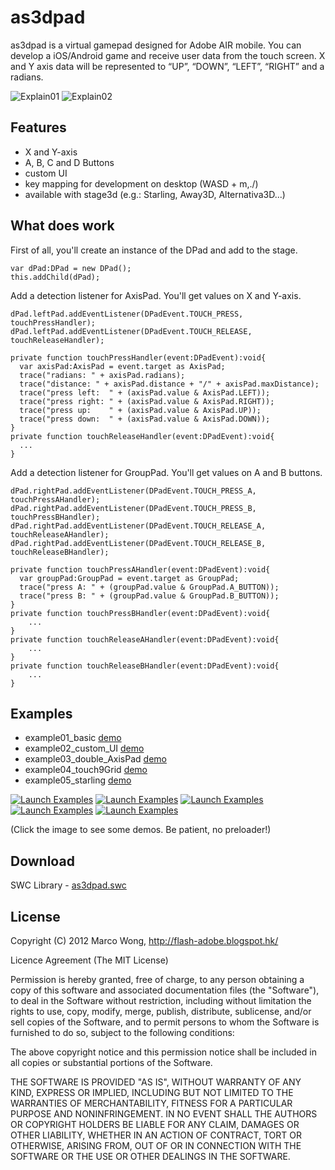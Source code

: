 as3dpad
=======
as3dpad is a virtual gamepad designed for Adobe AIR mobile. You can develop a iOS/Android game and receive user data from the touch screen. X and Y axis data will be represented to “UP”, “DOWN”, “LEFT”, “RIGHT” and a radians.

![Explain01](https://sites.google.com/site/ducklegflash/as3dpad/explain01.jpg)
![Explain02](https://sites.google.com/site/ducklegflash/as3dpad/explain02.jpg)


## Features

- X and Y-axis
- A, B, C and D Buttons
- custom UI
- key mapping for development on desktop (WASD + m,./)
- available with stage3d (e.g.: Starling, Away3D, Alternativa3D...)

## What does work


First of all, you'll create an instance of the DPad and add to the stage.
```as3
var dPad:DPad = new DPad();
this.addChild(dPad);
````

Add a detection listener for AxisPad. You'll get values on X and Y-axis.
```as3
dPad.leftPad.addEventListener(DPadEvent.TOUCH_PRESS, touchPressHandler);
dPad.leftPad.addEventListener(DPadEvent.TOUCH_RELEASE, touchReleaseHandler);

private function touchPressHandler(event:DPadEvent):void{
  var axisPad:AxisPad = event.target as AxisPad;
  trace("radians: " + axisPad.radians);
  trace("distance: " + axisPad.distance + "/" + axisPad.maxDistance);
  trace("press left:  " + (axisPad.value & AxisPad.LEFT));
  trace("press right: " + (axisPad.value & AxisPad.RIGHT));
  trace("press up:    " + (axisPad.value & AxisPad.UP));
  trace("press down:  " + (axisPad.value & AxisPad.DOWN));
}
private function touchReleaseHandler(event:DPadEvent):void{
  ...
}
````

Add a detection listener for GroupPad. You'll get values on A and B buttons.
```as3
dPad.rightPad.addEventListener(DPadEvent.TOUCH_PRESS_A, touchPressAHandler);
dPad.rightPad.addEventListener(DPadEvent.TOUCH_PRESS_B, touchPressBHandler);
dPad.rightPad.addEventListener(DPadEvent.TOUCH_RELEASE_A, touchReleaseAHandler);
dPad.rightPad.addEventListener(DPadEvent.TOUCH_RELEASE_B, touchReleaseBHandler);

private function touchPressAHandler(event:DPadEvent):void{
  var groupPad:GroupPad = event.target as GroupPad;
  trace("press A: " + (groupPad.value & GroupPad.A_BUTTON));
  trace("press B: " + (groupPad.value & GroupPad.B_BUTTON));
}
private function touchPressBHandler(event:DPadEvent):void{
	...
}
private function touchReleaseAHandler(event:DPadEvent):void{
	...
}
private function touchReleaseBHandler(event:DPadEvent):void{
	...
}
````

## Examples

- example01_basic [demo](https://sites.google.com/site/ducklegflash/as3dpad/example01_basic)
- example02_custom_UI [demo](https://sites.google.com/site/ducklegflash/as3dpad/example02_custom_ui)
- example03_double_AxisPad [demo](https://sites.google.com/site/ducklegflash/as3dpad/example03_double_axispad)
- example04_touch9Grid [demo](https://sites.google.com/site/ducklegflash/as3dpad/example04_touch9grid)
- example05_starling [demo](https://sites.google.com/site/ducklegflash/as3dpad/example05_starling)

[![Launch Examples](https://sites.google.com/site/ducklegflash/as3dpad/ex01.jpg)](https://sites.google.com/site/ducklegflash/as3dpad/example01_basic)
[![Launch Examples](https://sites.google.com/site/ducklegflash/as3dpad/ex02.jpg)](https://sites.google.com/site/ducklegflash/as3dpad/example02_custom_ui)
[![Launch Examples](https://sites.google.com/site/ducklegflash/as3dpad/ex03.jpg)](https://sites.google.com/site/ducklegflash/as3dpad/example03_double_axispad)
[![Launch Examples](https://sites.google.com/site/ducklegflash/as3dpad/ex04.jpg)](https://sites.google.com/site/ducklegflash/as3dpad/example04_touch9grid)
[![Launch Examples](https://sites.google.com/site/ducklegflash/as3dpad/ex05.jpg)](https://sites.google.com/site/ducklegflash/as3dpad/example05_starling)

(Click the image to see some demos. Be patient, no preloader!)

## Download

SWC Library - [as3dpad.swc](http://test.com)

## License

Copyright (C) 2012 Marco Wong, http://flash-adobe.blogspot.hk/

Licence Agreement (The MIT License)

Permission is hereby granted, free of charge, to any person obtaining a copy of this software and associated documentation files (the "Software"), to deal in the Software without restriction, including without limitation the rights to use, copy, modify, merge, publish, distribute, sublicense, and/or sell copies of the Software, and to permit persons to whom the Software is furnished to do so, subject to the following conditions:

The above copyright notice and this permission notice shall be included in all copies or substantial portions of the Software.

THE SOFTWARE IS PROVIDED "AS IS", WITHOUT WARRANTY OF ANY KIND, EXPRESS OR IMPLIED, INCLUDING BUT NOT LIMITED TO THE WARRANTIES OF MERCHANTABILITY, FITNESS FOR A PARTICULAR PURPOSE AND NONINFRINGEMENT. IN NO EVENT SHALL THE AUTHORS OR COPYRIGHT HOLDERS BE LIABLE FOR ANY CLAIM, DAMAGES OR OTHER LIABILITY, WHETHER IN AN ACTION OF CONTRACT, TORT OR OTHERWISE, ARISING FROM, OUT OF OR IN CONNECTION WITH THE SOFTWARE OR THE USE OR OTHER DEALINGS IN THE SOFTWARE.